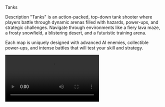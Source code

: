 Tanks

Description
"Tanks" is an action-packed, top-down tank shooter where players battle through dynamic arenas filled with hazards, power-ups, and strategic challenges. Navigate through environments like a fiery lava maze, a frosty snowfield, a blistering desert, and a futuristic training arena.

Each map is uniquely designed with advanced AI enemies, collectible power-ups, and intense battles that will test your skill and strategy.

![Gameplay Video](GamePlay/Tanks.mp4)
